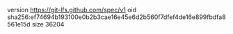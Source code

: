 version https://git-lfs.github.com/spec/v1
oid sha256:ef74694b193100e0b2b3cae16e45e6d2b560f7dfef4de16e899fbdfa8561e15d
size 36204
